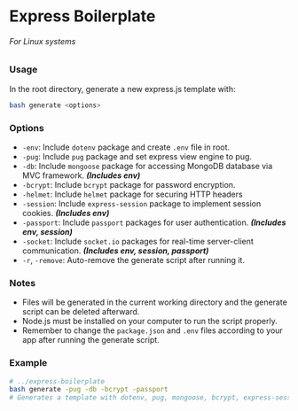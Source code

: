 Express Boilerplate
===================
###### For Linux systems

### Usage
In the root directory, generate a new express.js template with:
```bash
bash generate <options>
```
### Options
- `-env`: Include `dotenv` package and create `.env` file in root.
- `-pug`: Include `pug` package and set express view engine to pug.
- `-db`: Include `mongoose` package for accessing MongoDB database via MVC framework. _**(Includes env)**_
- `-bcrypt`: Include `bcrypt` package for password encryption.
- `-helmet`: Include `helmet` package for securing HTTP headers
- `-session`: Include `express-session` package to implement session cookies. _**(Includes env)**_
- `-passport`: Include `passport` packages for user authentication. _**(Includes env, session)**_
- `-socket`: Include `socket.io` packages for real-time server-client communication. _**(Includes env, session, passport)**_
- `-r`, `-remove`: Auto-remove the generate script after running it.
### Notes
- Files will be generated in the current working directory and the generate script can be deleted afterward.
- Node.js must be installed on your computer to run the script properly.
- Remember to change the `package.json` and `.env` files according to your app after running the generate script.

### Example

```bash
# ../express-boilerplate
bash generate -pug -db -bcrypt -passport
# Generates a template with dotenv, pug, mongoose, bcrypt, express-session, and passport preconfigured
```
